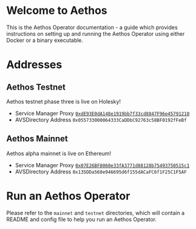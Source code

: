 # Welcome to Aethos
This is the Aethos Operator documentation - a guide which provides instructions on setting up and running the Aethos Operator using either Docker or a binary executable.

# Addresses 

## Aethos Testnet
Aethos testnet phase three is live on Holesky!
- Service Manager Proxy [```0xdE93E0dA148e1919bb7f33cd8847F96e45791210```](https://holesky.etherscan.io/address/0xdE93E0dA148e1919bb7f33cd8847F96e45791210)
- AVSDirectory Address ```0x055733000064333CaDDbC92763c58BF0192fFeBf```

## Aethos Mainnet
Aethos alpha mainnet is live on Ethereum!
- Service Manager Proxy [```0x07E26BF8060e33fA3771d88128b75493750515c1```](https://etherscan.io/address/0x07E26BF8060e33fA3771d88128b75493750515c1)
- AVSDirectory Address ```0x135DDa560e946695d6f155dACaFC6f1F25C1F5AF```

# Run an Aethos Operator

Please refer to the `mainnet` and `testnet` directories, which will contain a README and config file to help you run an Aethos Operator. 